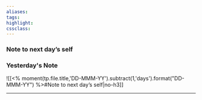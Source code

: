 ```yaml
---
aliases:  
tags:
highlight:  
cssclass:
---
```


### Note to next day’s self
### Yesterday's Note
 ![[<% moment(tp.file.title,'DD-MMM-YY').subtract(1,'days').format("DD-MMM-YY") %>#Note to next day’s self|no-h3]]

--- 

